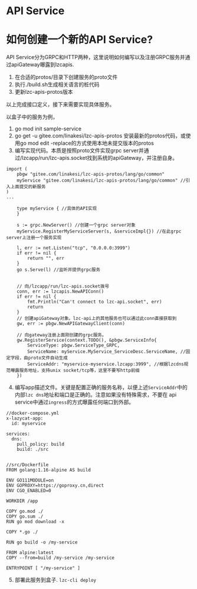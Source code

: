 API Service
==========


如何创建一个新的API Service?
==========

API Service分为GRPC和HTTP两种，这里说明如何编写以及注册GRPC服务并通过apiGateway曝露到lzcapis.

1. 在合适的protos/目录下创建服务的proto文件
2. 执行./build.sh生成相关语言的桩代码
3. 更新lzc-apis-protos版本

以上完成接口定义，接下来需要实现具体服务。

以盒子中的服务为例，

1. go mod init sample-service
2. go get -u gitee.com/linakesi/lzc-apis-protos 安装最新的protos代码，或使用go mod edit -replace的方式使用本地未提交版本的protos
3. 编写实现代码。本质是按照proto文件实现grpc server并通过/lzcapp/run/lzc-apis.socket找到系统的apiGateway，并注册自身。

```golang
import (
    pbgw "gitee.com/linakesi/lzc-apis-protos/lang/go/common"
    myService "gitee.com/linakesi/lzc-apis-protos/lang/go/common" //引入上面提交的新服务
)
...

    type myService { //具体的API实现
    }

	s := grpc.NewServer() //创建一个grpc server对象
	myService.RegisterMyServiceServer(s, &serviceImpl{}) //在此grpc server上注册一个服务实现

	l, err := net.Listen("tcp", "0.0.0.0:3999")
	if err != nil {
		return "", err
	}
	go s.Serve(l) //监听并提供grpc服务


    // 向/lzcapp/run/lzc-apis.socket拨号
	conn, err := lzcapis.NewAPIConn()
	if err != nil {
		fmt.Println("Can't connect to lzc-api.socket", err)
		return
	}
    // 创建apiGateway对象。lzc-api上的其他服务也可以通过此conn直接获取到
	gw, err := pbgw.NewAPIGatewayClient(conn)

    // 向gateway注册上面刚创建的grpc服务。
	gw.RegisterService(context.TODO(), &pbgw.ServiceInfo{
		ServiceType: pbgw.ServiceType_GRPC,
		ServiceName: myService.MyService_ServiceDesc.ServiceName, //固定字段，由proto文件自动生成
		ServiceAddr: "myservice-myservice.lzcapp:3999", //根据lzcdns规范曝露服务地址，支持unix socket/tcp等，这里不要写http前缀
    })

```

4. 编写app描述文件。关键是配置正确的服务名称，以便上述`ServiceAddr`中的内部`lzc dns`地址和端口是正确的。注意如果没有特殊需求，不要在
   api service中通过`ingress`的方式曝露任何端口到外部。

```
//docker-compose.yml
x-lazycat-app:
  id: myservice

services:
  dns:
    pull_policy: build
    build: ./src


//src/Dockerfile
FROM golang:1.16-alpine AS build

ENV GO111MODULE=on
ENV GOPROXY=https://goproxy.cn,direct
ENV CGO_ENABLED=0

WORKDIR /app

COPY go.mod ./
COPY go.sum ./
RUN go mod download -x

COPY *.go ./

RUN go build -o /my-service

FROM alpine:latest
COPY --from=build /my-service /my-service

ENTRYPOINT [ "/my-service" ]

```

5. 部署此服务到盒子. `lzc-cli deploy`
